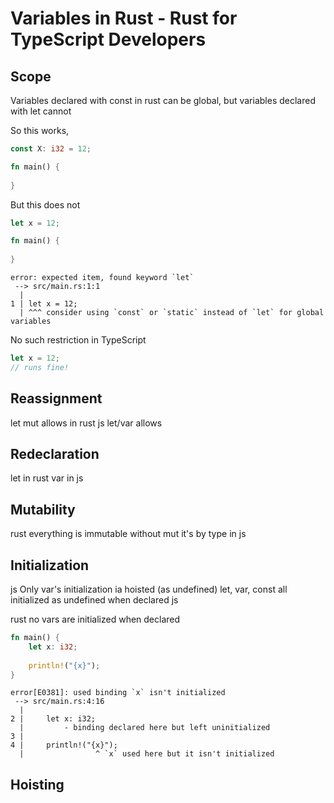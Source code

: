 # Variables in Rust - Rust for TypeScript Developers

## Scope
Variables declared with const in rust can be global, but variables declared with let cannot

So this works,
```rust
const X: i32 = 12;

fn main() {
  
}
```

But this does not
```rust
let x = 12;

fn main() {
  
}
```

```
error: expected item, found keyword `let`
 --> src/main.rs:1:1
  |
1 | let x = 12;
  | ^^^ consider using `const` or `static` instead of `let` for global variables
```

No such restriction in TypeScript

```ts
let x = 12;
// runs fine!
```

## Reassignment
let mut allows in rust
js let/var allows
## Redeclaration
let in rust
var in js
## Mutability
rust everything is immutable without mut
it's by type in js

## Initialization
js Only var's initialization ia hoisted (as undefined)
let, var, const all initialized as undefined when declared js

rust no vars are initialized when declared

```rust
fn main() {
    let x: i32;
    
    println!("{x}");
}
```
```
error[E0381]: used binding `x` isn't initialized
 --> src/main.rs:4:16
  |
2 |     let x: i32;
  |         - binding declared here but left uninitialized
3 |     
4 |     println!("{x}");
  |                ^ `x` used here but it isn't initialized
```
## Hoisting